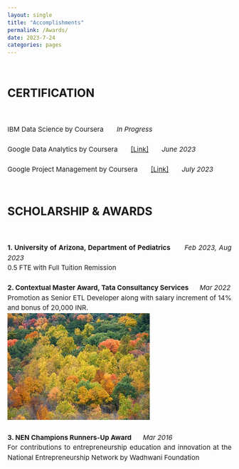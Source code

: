 ```yaml
---
layout: single
title: "Accomplishments"
permalink: /Awards/
date: 2023-7-24
categories: pages
---
```


   <div style="text-align: justify; font-size: 17px;">     
    <h2><strong><br>CERTIFICATION</strong></h2><br>                
    <p style="line-height: 1.5; font-size: 15px;">
      IBM Data Science by Coursera&nbsp;&nbsp;&nbsp;&nbsp;&nbsp;&nbsp; 	<i>In Progress</i><br><br>
      Google Data Analytics by Coursera&nbsp;&nbsp;&nbsp;&nbsp;&nbsp;&nbsp;
      <a href="https://www.coursera.org/account/accomplishments/specialization/certificate/EMEK5BC3QWPA">[Link]</a><i>&nbsp;&nbsp;&nbsp;&nbsp;&nbsp;&nbsp; June 2023</i> <br><br>
      Google Project Management by Coursera&nbsp;&nbsp;&nbsp;&nbsp;&nbsp;&nbsp;
      <a href="https://www.coursera.org/account/accomplishments/specialization/certificate/UCSV3HVH4LQL">[Link]</a><i>&nbsp;&nbsp;&nbsp;&nbsp;&nbsp;&nbsp; July 2023</i> <br>                
    </p>
   </div>                                                                  

   <div style="text-align: justify; font-size: 17px;">     
    <h2><strong><br>SCHOLARSHIP & AWARDS</strong></h2><br>                 
    <p style="line-height: 1.5; font-size: 15px;">
      <strong>1. University of Arizona, Department of Pediatrics&nbsp;&nbsp;&nbsp;&nbsp;&nbsp;&nbsp;</strong> <i>Feb 2023, Aug 2023</i>
      <br>
      0.5 FTE with Full Tuition Remission <br><br>
      <strong>2. Contextual Master Award, Tata Consultancy Services&nbsp;&nbsp;&nbsp;&nbsp;&nbsp;&nbsp; </strong> <i>Mar 2022</i>
      <br>
      Promotion as Senior ETL Developer along with salary increment of 14% and bonus of 20,000 INR. <br>
      <img src="https://github.com/AmritaNeogi/AmritaNeogi.github.io/blob/dc2fdd03d92a59c99a38b290d37dca687c485877/assets/images/decidousForest.jpg" alt="CreditCard_Image" style="max-width: 100%; height: auto;" ><br><br> 
      <strong>3. NEN Champions Runners-Up Award&nbsp;&nbsp;&nbsp;&nbsp;&nbsp;&nbsp;</strong> 
      <i>Mar 2016</i>
      <br>
      For contributions to entrepreneurship education and innovation at the National Entrepreneurship Network by Wadhwani Foundation <br>
    </p>
   </div> 